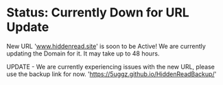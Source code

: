# Status: Currently Down for URL Update

New URL 'www.hiddenread.site' is soon to be Active! We are currently updating the Domain for it. It may take up to 48 hours.

UPDATE - We are currently experiencing issues with the new URL, please use the backup link for now. 'https://5uggz.github.io/HiddenReadBackup/'
